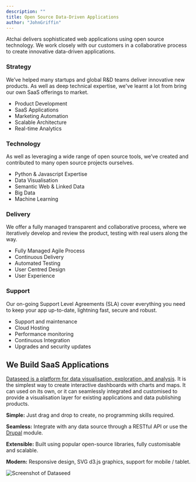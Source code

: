 ```yaml
---
description: ""
title: Open Source Data-Driven Applications
author: "JohnGriffin"
---
```


Atchai delivers sophisticated web applications using open source technology. We work closely with our customers in a collaborative process to create innovative data-driven applications.

### Strategy
We’ve helped many startups and global R&D teams deliver innovative new products. As well as deep technical expertise, we've learnt a lot from bring our own SaaS offerings to market.

*   Product Development
*   SaaS Applications
*   Marketing Automation
*   Scalable Architecture
*   Real-time Analytics

### Technology
As well as leveraging a wide range of open source tools, we’ve created and contributed to many open source projects ourselves.

*   Python & Javascript Expertise
*   Data Visualisation
*   Semantic Web & Linked Data
*   Big Data
*   Machine Learning

### Delivery
We offer a fully managed transparent and collaborative process, where we iteratively develop and review the product, testing with real users along the way.

*   Fully Managed Agile Process
*   Continuous Delivery
*   Automated Testing
*   User Centred Design
*   User Experience

### Support
Our on-going Support Level Agreements (SLA) cover everything you need to keep your app up-to-date, lightning fast, secure and robust.

*   Support and maintenance
*   Cloud Hosting
*   Performance monitoring
*   Continuous Integration
*   Upgrades and security updates

## We Build SaaS Applications

[Dataseed is a platform for data visualisation, exploration, and analysis](http://getdataseed.com). It is the simplest way to create interactive dashboards with charts and maps. It can used on its own, or it can seamlessly integrated and customised to provide a visualisation layer for existing applications and data publishing products.

**Simple:** Just drag and drop to create, no programming skills required.

**Seamless:** Integrate with any data source through a RESTful API or use the [Drupal](/services/drupal-development-london-uk) module.

**Extensible:** Built using popular open-source libraries, fully customisable and scalable.

**Modern:** Responsive design, SVG d3.js graphics, support for mobile / tablet.

![Screenshot of Dataseed](/img/device.png "Screenshot of Dataseed")</div>
